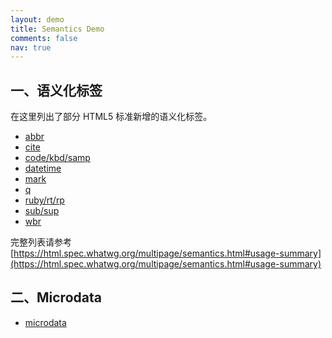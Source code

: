 ```yaml
---
layout: demo
title: Semantics Demo
comments: false
nav: true
---
```


一、语义化标签
--

在这里列出了部分 HTML5 标准新增的语义化标签。

- [abbr](abbr)
- [cite](cite)
- [code/kbd/samp](code)
- [datetime](datetime)
- [mark](mark)
- [q](q)
- [ruby/rt/rp](ruby)
- [sub/sup](sub)
- [wbr](wbr)

完整列表请参考[https://html.spec.whatwg.org/multipage/semantics.html#usage-summary](https://html.spec.whatwg.org/multipage/semantics.html#usage-summary)


二、Microdata
----

- [microdata](microdata)